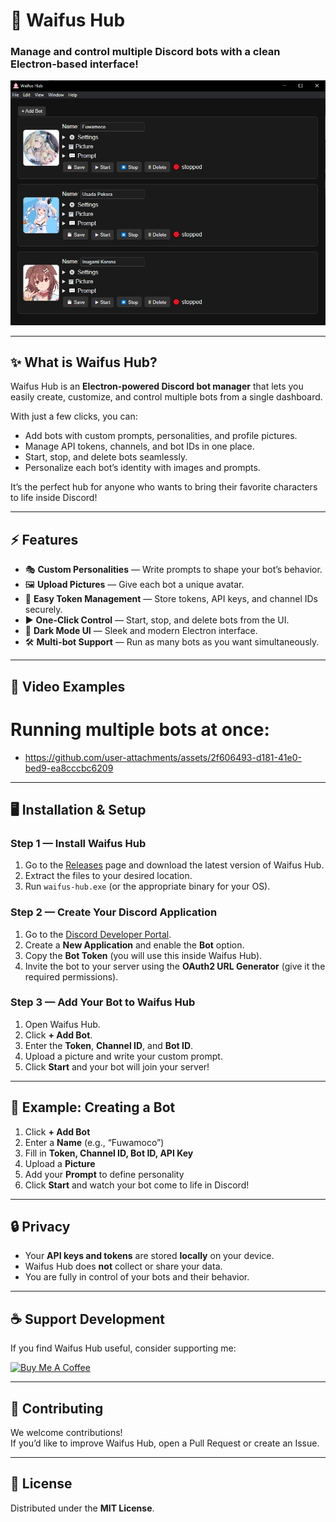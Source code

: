 # 🌸 Waifus Hub

### **Manage and control multiple Discord bots with a clean Electron-based interface!**

![screenshot](https://github.com/Virgulas/waifus-hub/blob/main/assets/waifus%20hub%20screenshot.png) <!-- Replace with your screenshot link -->

---

## ✨ What is Waifus Hub?

Waifus Hub is an **Electron-powered Discord bot manager** that lets you easily create, customize, and control multiple bots from a single dashboard.

With just a few clicks, you can:

- Add bots with custom prompts, personalities, and profile pictures.
- Manage API tokens, channels, and bot IDs in one place.
- Start, stop, and delete bots seamlessly.
- Personalize each bot’s identity with images and prompts.

It’s the perfect hub for anyone who wants to bring their favorite characters to life inside Discord!

---

## ⚡ Features

- 🎭 **Custom Personalities** — Write prompts to shape your bot’s behavior.
- 🖼️ **Upload Pictures** — Give each bot a unique avatar.
- 🔑 **Easy Token Management** — Store tokens, API keys, and channel IDs securely.
- ▶️ **One-Click Control** — Start, stop, and delete bots from the UI.
- 🖤 **Dark Mode UI** — Sleek and modern Electron interface.
- 🛠️ **Multi-bot Support** — Run as many bots as you want simultaneously.

---

## 🎥 Video Examples
# Running multiple bots at once:
- https://github.com/user-attachments/assets/2f606493-d181-41e0-bed9-ea8cccbc6209

---

## 🖥️ Installation & Setup

### **Step 1 — Install Waifus Hub**

1. Go to the [Releases](https://github.com/your-repo/releases) page and download the latest version of Waifus Hub.
2. Extract the files to your desired location.
3. Run `waifus-hub.exe` (or the appropriate binary for your OS).

### **Step 2 — Create Your Discord Application**

1. Go to the [Discord Developer Portal](https://discord.com/developers/applications).
2. Create a **New Application** and enable the **Bot** option.
3. Copy the **Bot Token** (you will use this inside Waifus Hub).
4. Invite the bot to your server using the **OAuth2 URL Generator** (give it the required permissions).

### **Step 3 — Add Your Bot to Waifus Hub**

1. Open Waifus Hub.
2. Click **+ Add Bot**.
3. Enter the **Token**, **Channel ID**, and **Bot ID**.
4. Upload a picture and write your custom prompt.
5. Click **Start** and your bot will join your server!

---

## 👀 Example: Creating a Bot

1. Click **+ Add Bot**
2. Enter a **Name** (e.g., “Fuwamoco”)
3. Fill in **Token, Channel ID, Bot ID, API Key**
4. Upload a **Picture**
5. Add your **Prompt** to define personality
6. Click **Start** and watch your bot come to life in Discord!

---

## 🔒 Privacy

- Your **API keys and tokens** are stored **locally** on your device.
- Waifus Hub does **not** collect or share your data.
- You are fully in control of your bots and their behavior.

---

## ☕ Support Development

If you find Waifus Hub useful, consider supporting me:

<a href="https://www.buymeacoffee.com/yourusername" target="_blank"><img src="https://cdn.buymeacoffee.com/buttons/v2/default-yellow.png" alt="Buy Me A Coffee" style="height: 60px !important;width: 217px !important;" ></a>

---

## 🤝 Contributing

We welcome contributions!  
If you’d like to improve Waifus Hub, open a Pull Request or create an Issue.

---

## 📜 License

Distributed under the **MIT License**.
